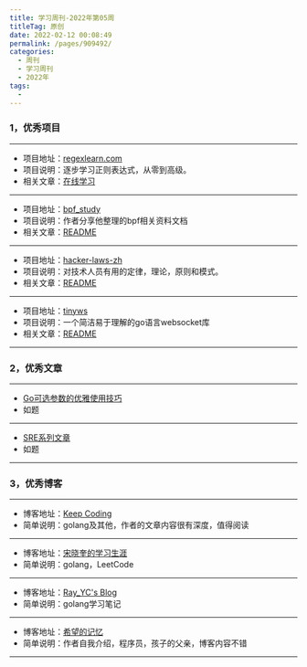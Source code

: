 ```yaml
---
title: 学习周刊-2022年第05周
titleTag: 原创
date: 2022-02-12 00:08:49
permalink: /pages/909492/
categories:
  - 周刊
  - 学习周刊
  - 2022年
tags:
  - 
---
```


### 1，优秀项目
  
---
- 项目地址：[regexlearn.com](https://github.com/aykutkardas/regexlearn.com)
- 项目说明：逐步学习正则表达式，从零到高级。
- 相关文章：[在线学习](https://regexlearn-com.vercel.app/zh/learn)
---
- 项目地址：[bpf_study](https://github.com/DavadDi/bpf_study)
- 项目说明：作者分享他整理的bpf相关资料文档
- 相关文章：[README](https://github.com/DavadDi/bpf_study#readme)
---
- 项目地址：[hacker-laws-zh](https://github.com/nusr/hacker-laws-zh)
- 项目说明：对技术人员有用的定律，理论，原则和模式。
- 相关文章：[README](https://github.com/nusr/hacker-laws-zh#readme)
---
- 项目地址：[tinyws](https://github.com/guonaihong/tinyws)
- 项目说明：一个简洁易于理解的go语言websocket库
- 相关文章：[README](https://github.com/guonaihong/tinyws#readme)
---

### 2，优秀文章

---
- [Go可选参数的优雅使用技巧](https://austsxk.com/2020/12/24/Go%E5%8F%AF%E9%80%89%E5%8F%82%E6%95%B0%E7%9A%84%E4%BD%BF%E7%94%A8%E6%8A%80%E5%B7%A7/)
- 如题
---
- [SRE系列文章](https://www.361way.com/tag/sre/page/2)
- 如题
---

### 3，优秀博客

---
- 博客地址：[Keep Coding](https://liujiacai.net/)
- 简单说明：golang及其他，作者的文章内容很有深度，值得阅读
---
- 博客地址：[宋晓奎的学习生涯](https://austsxk.com/)
- 简单说明：golang，LeetCode
---
- 博客地址：[Ray_YC's Blog](https://lyc10031.github.io/)
- 简单说明：golang学习笔记
---
- 博客地址：[希望的记忆](https://www.xwxwgo.com/)
- 简单说明：作者自我介绍，程序员，孩子的父亲，博客内容不错
---
